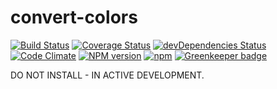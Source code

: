 # convert-colors

[![Build Status](https://travis-ci.org/nielse63/convert-colors.svg?branch=master)](https://travis-ci.org/nielse63/convert-colors)
[![Coverage Status](https://coveralls.io/repos/github/nielse63/convert-colors/badge.svg?branch=master)](https://coveralls.io/github/nielse63/convert-colors?branch=master)
[![devDependencies Status](https://david-dm.org/nielse63/convert-colors/dev-status.svg)](https://david-dm.org/nielse63/convert-colors?type=dev)
[![Code Climate](https://codeclimate.com/github/nielse63/convert-colors/badges/gpa.svg)](https://codeclimate.com/github/nielse63/convert-colors)
[![NPM version](https://badge.fury.io/js/convert-colors.svg)](http://badge.fury.io/js/convert-colors)
[![npm](https://img.shields.io/npm/dt/convert-colors.svg?style=flat-square)](https://www.npmjs.com/package/convert-colors) [![Greenkeeper badge](https://badges.greenkeeper.io/nielse63/convert-colors.svg)](https://greenkeeper.io/)

DO NOT INSTALL - IN ACTIVE DEVELOPMENT.

<!--A color conversion library

## Installation

### With `npm`

```sh
npm install convert-colors
```

### With `yarn`

```sh
yarn add convert-colors
```

## Usage

### In a node project

Import the script to your project

```js
import convert from 'convert-colors';
```

or using ES5 syntax:

```js
const convert = require('convert-colors');
```

And execute the script:

```js
```

### In the browser

Reference your local script:

```html
<script src="node_modules/convert-colors/dist/convert-colors.min.js"></script>
```

Or load the script via jsdelivr:

```html
<script src="https://cdn.jsdelivr.net/npm/convert-colors@latest/dist/convert-colors.min.js"></script>
```

And execute the script:

```js
const isImage = convert('path/to/file');
```

## Contributing

Fork the repo and clone locally, then run:

```sh
yarn install
```

This will install the `devDependencies` packages and build the `dist` folder.

Once you've made your desired changes, make sure to write any new tests for
your feature and run the tests:

```sh
yarn run lint # lints js

yarn test     # runs test suite
```

If all tests pass, [create a pull request](https://github.com/nielse63/convert-colors/pulls).-->

